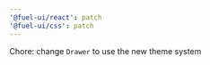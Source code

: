 ```yaml
---
'@fuel-ui/react': patch
'@fuel-ui/css': patch
---
```


Chore: change `Drawer` to use the new theme system

